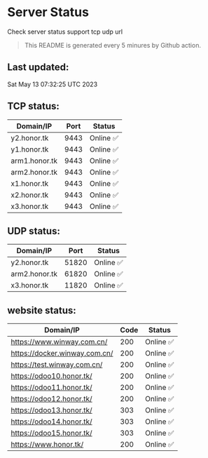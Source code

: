 # Server Status
Check server status support tcp udp url
> This README is generated every 5 minures by Github action.
## Last updated:
Sat May 13 07:32:25 UTC 2023
## TCP status: 
|Domain/IP|Port|**Status**|
|--|--|--|
|y2.honor.tk|9443|Online :white_check_mark:|
|y1.honor.tk|9443|Online :white_check_mark:|
|arm1.honor.tk|9443|Online :white_check_mark:|
|arm2.honor.tk|9443|Online :white_check_mark:|
|x1.honor.tk|9443|Online :white_check_mark:|
|x2.honor.tk|9443|Online :white_check_mark:|
|x3.honor.tk|9443|Online :white_check_mark:|
## UDP status: 
|Domain/IP|Port|**Status**|
|--|--|--|
|y2.honor.tk|51820|Online :white_check_mark:|
|arm2.honor.tk|61820|Online :white_check_mark:|
|x3.honor.tk|11820|Online :white_check_mark:|
## website status: 
|Domain/IP|Code|**Status**|
|--|--|--|
|https://www.winway.com.cn/|200|Online :white_check_mark:|
|https://docker.winway.com.cn/|200|Online :white_check_mark:|
|https://test.winway.com.cn/|200|Online :white_check_mark:|
|https://odoo10.honor.tk/|200|Online :white_check_mark:|
|https://odoo11.honor.tk/|200|Online :white_check_mark:|
|https://odoo12.honor.tk/|200|Online :white_check_mark:|
|https://odoo13.honor.tk/|303|Online :white_check_mark:|
|https://odoo14.honor.tk/|303|Online :white_check_mark:|
|https://odoo15.honor.tk/|303|Online :white_check_mark:|
|https://www.honor.tk/|200|Online :white_check_mark:|
